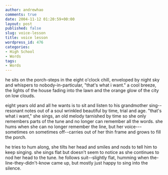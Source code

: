 ```yaml
---
author: andrewhao
comments: true
date: 2004-11-12 01:20:59+00:00
layout: post
published: false
slug: voice-lesson
title: voice lesson
wordpress_id: 476
categories:
- High School
- Words
tags:
- Words
---
```


he sits on the porch-steps in the eight o'clock chill, enveloped by night sky and whispers to nobody-in-particular, "that's what i want." a cool breeze, the lights of the house fading into the lawn and the orange glow of the city on low clouds.

eight years old and all he wants is to sit and listen to his grandmother sing--resonant notes out of a soul wrinkled beautiful by time, trial and age. "that's what i want," she sings, an old melody tarnished by time so she only remembers parts of the tune and no longer can remember all the words. she hums when she can no longer remember the line, but her voice---sometimes on sometimes off--carries out of her thin frame and grows to fill the porch.

he tries to hum along, she tilts her head and smiles and nods to tell him to keep singing. she sings flat but doesn't seem to notice as she continues to nod her head to the tune. he follows suit--slightly flat, humming when the-line-they-didn't-know came up, but mostly just happy to sing into the silence.

